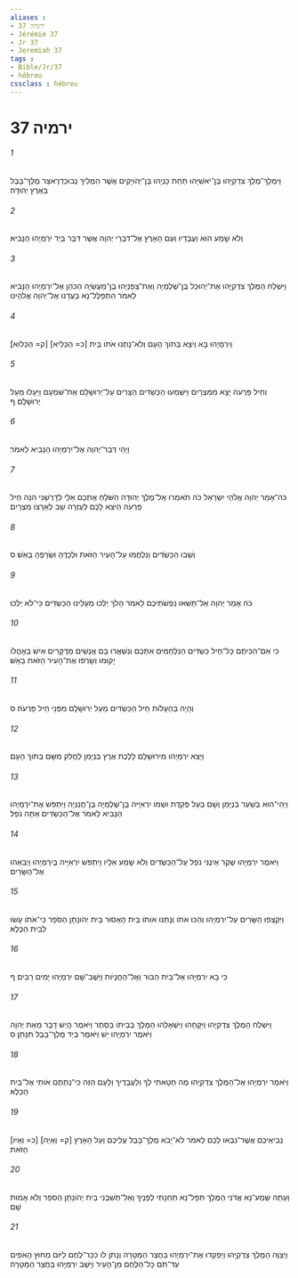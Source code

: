 ```yaml
---
aliases : 
- ירמיה 37
- Jérémie 37
- Jr 37
- Jeremiah 37
tags : 
- Bible/Jr/37
- hébreu
cssclass : hébreu
---
```


# ירמיה 37

###### 1
וַיִּמְלָךְ־מֶלֶךְ צִדְקִיָּהוּ בֶּן־יֹאשִׁיָּהוּ תַּחַת כָּנְיָהוּ בֶּן־יְהֹויָקִים אֲשֶׁר הִמְלִיךְ נְבוּכַדְרֶאצַּר מֶלֶךְ־בָּבֶל בְּאֶרֶץ יְהוּדָה׃
###### 2
וְלֹא שָׁמַע הוּא וַעֲבָדָיו וְעַם הָאָרֶץ אֶל־דִּבְרֵי יְהוָה אֲשֶׁר דִּבֶּר בְּיַד יִרְמְיָהוּ הַנָּבִיא׃
###### 3
וַיִּשְׁלַח הַמֶּלֶךְ צִדְקִיָּהוּ אֶת־יְהוּכַל בֶּן־שֶׁלֶמְיָה וְאֶת־צְפַנְיָהוּ בֶן־מַעֲשֵׂיָה הַכֹּהֵן אֶל־יִרְמְיָהוּ הַנָּבִיא לֵאמֹר הִתְפַּלֶּל־נָא בַעֲדֵנוּ אֶל־יְהוָה אֱלֹהֵינוּ׃
###### 4
וְיִרְמְיָהוּ בָּא וְיֹצֵא בְּתֹוךְ הָעָם וְלֹא־נָתְנוּ אֹתֹו בֵּית [כ= הַכְּלִיא] [ק= הַכְּלוּא]׃
###### 5
וְחֵיל פַּרְעֹה יָצָא מִמִּצְרָיִם וַיִּשְׁמְעוּ הַכַּשְׂדִּים הַצָּרִים עַל־יְרוּשָׁלִַם אֶת־שִׁמְעָם וַיֵּעָלוּ מֵעַל יְרוּשָׁלִָם׃ ף
###### 6
וַיְהִי דְּבַר־יְהוָה אֶל־יִרְמְיָהוּ הַנָּבִיא לֵאמֹר׃
###### 7
כֹּה־אָמַר יְהוָה אֱלֹהֵי יִשְׂרָאֵל כֹּה תֹאמְרוּ אֶל־מֶלֶךְ יְהוּדָה הַשֹּׁלֵחַ אֶתְכֶם אֵלַי לְדָרְשֵׁנִי הִנֵּה חֵיל פַּרְעֹה הַיֹּצֵא לָכֶם לְעֶזְרָה שָׁב לְאַרְצֹו מִצְרָיִם׃
###### 8
וְשָׁבוּ הַכַּשְׂדִּים וְנִלְחֲמוּ עַל־הָעִיר הַזֹּאת וּלְכָדֻהָ וּשְׂרָפֻהָ בָאֵשׁ׃ ס
###### 9
כֹּה אָמַר יְהוָה אַל־תַּשִּׁאוּ נַפְשֹׁתֵיכֶם לֵאמֹר הָלֹךְ יֵלְכוּ מֵעָלֵינוּ הַכַּשְׂדִּים כִּי־לֹא יֵלֵכוּ׃
###### 10
כִּי אִם־הִכִּיתֶם כָּל־חֵיל כַּשְׂדִּים הַנִּלְחָמִים אִתְּכֶם וְנִשְׁאֲרוּ בָם אֲנָשִׁים מְדֻקָּרִים אִישׁ בְּאָהֳלֹו יָקוּמוּ וְשָׂרְפוּ אֶת־הָעִיר הַזֹּאת בָּאֵשׁ׃
###### 11
וְהָיָה בְּהֵעָלֹות חֵיל הַכַּשְׂדִּים מֵעַל יְרוּשָׁלִָם מִפְּנֵי חֵיל פַּרְעֹה׃ ס
###### 12
וַיֵּצֵא יִרְמְיָהוּ מִירוּשָׁלִַם לָלֶכֶת אֶרֶץ בִּנְיָמִן לַחֲלִק מִשָּׁם בְּתֹוךְ הָעָם׃
###### 13
וַיְהִי־הוּא בְּשַׁעַר בִּנְיָמִן וְשָׁם בַּעַל פְּקִדֻת וּשְׁמֹו יִרְאִיָּיה בֶּן־שֶׁלֶמְיָה בֶּן־חֲנַנְיָה וַיִּתְפֹּשׂ אֶת־יִרְמְיָהוּ הַנָּבִיא לֵאמֹר אֶל־הַכַּשְׂדִּים אַתָּה נֹפֵל׃
###### 14
וַיֹּאמֶר יִרְמְיָהוּ שֶׁקֶר אֵינֶנִּי נֹפֵל עַל־הַכַּשְׂדִּים וְלֹא שָׁמַע אֵלָיו וַיִּתְפֹּשׂ יִרְאִיָּיה בְּיִרְמְיָהוּ וַיְבִאֵהוּ אֶל־הַשָּׂרִים׃
###### 15
וַיִּקְצְפוּ הַשָּׂרִים עַל־יִרְמְיָהוּ וְהִכּוּ אֹתֹו וְנָתְנוּ אֹותֹו בֵּית הָאֵסוּר בֵּית יְהֹונָתָן הַסֹּפֵר כִּי־אֹתֹו עָשׂוּ לְבֵית הַכֶּלֶא׃
###### 16
כִּי בָא יִרְמְיָהוּ אֶל־בֵּית הַבֹּור וְאֶל־הַחֲנֻיֹות וַיֵּשֶׁב־שָׁם יִרְמְיָהוּ יָמִים רַבִּים׃ ף
###### 17
וַיִּשְׁלַח הַמֶּלֶךְ צִדְקִיָּהוּ וַיִּקָּחֵהוּ וַיִּשְׁאָלֵהוּ הַמֶּלֶךְ בְּבֵיתֹו בַּסֵּתֶר וַיֹּאמֶר הֲיֵשׁ דָּבָר מֵאֵת יְהוָה וַיֹּאמֶר יִרְמְיָהוּ יֵשׁ וַיֹּאמֶר בְּיַד מֶלֶךְ־בָּבֶל תִּנָּתֵן׃ ס
###### 18
וַיֹּאמֶר יִרְמְיָהוּ אֶל־הַמֶּלֶךְ צִדְקִיָּהוּ מֶה חָטָאתִי לְךָ וְלַעֲבָדֶיךָ וְלָעָם הַזֶּה כִּי־נְתַתֶּם אֹותִי אֶל־בֵּית הַכֶּלֶא׃
###### 19
[כ= וְאַיֹּו] [ק= וְאַיֵּה] נְבִיאֵיכֶם אֲשֶׁר־נִבְּאוּ לָכֶם לֵאמֹר לֹא־יָבֹא מֶלֶךְ־בָּבֶל עֲלֵיכֶם וְעַל הָאָרֶץ הַזֹּאת׃
###### 20
וְעַתָּה שְׁמַע־נָא אֲדֹנִי הַמֶּלֶךְ תִּפָּל־נָא תְחִנָּתִי לְפָנֶיךָ וְאַל־תְּשִׁבֵנִי בֵּית יְהֹונָתָן הַסֹּפֵר וְלֹא אָמוּת שָׁם׃
###### 21
וַיְצַוֶּה הַמֶּלֶךְ צִדְקִיָּהוּ וַיַּפְקִדוּ אֶת־יִרְמְיָהוּ בַּחֲצַר הַמַּטָּרָה וְנָתֹן לֹו כִכַּר־לֶחֶם לַיֹּום מִחוּץ הָאֹפִים עַד־תֹּם כָּל־הַלֶּחֶם מִן־הָעִיר וַיֵּשֶׁב יִרְמְיָהוּ בַּחֲצַר הַמַּטָּרָה׃
